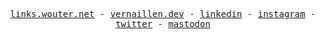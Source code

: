 <p align="center">
    <samp>
        <a href="https://links.wouter.net">links.wouter.net</a> -
        <a href="https://www.vernaillen.dev">vernaillen.dev</a> -
        <a href="https://www.linkedin.com/in/woutervernaillen/">linkedin</a> -
        <a href="https://instagram.com/woutervernaillen">instagram</a> -
        <a href="https://twitter.com/vernaillen">twitter</a> -
        <a rel="me" href="https://fosstodon.org/@vernaillen">mastodon</a>
    </samp>
</p>
